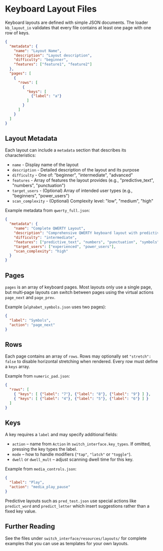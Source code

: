 # Keyboard Layout Files

Keyboard layouts are defined with simple JSON documents. The loader
`kb_layout_io` validates that every file contains at least one page with one
row of keys.

```json
{
  "metadata": {
    "name": "Layout Name",
    "description": "Layout description",
    "difficulty": "beginner",
    "features": ["feature1", "feature2"]
  },
  "pages": [
    {
      "rows": [
        {
          "keys": [
            {"label": "a"}
          ]
        }
      ]
    }
  ]
}
```

## Layout Metadata

Each layout can include a `metadata` section that describes its characteristics:

- `name` - Display name of the layout
- `description` - Detailed description of the layout and its purpose
- `difficulty` - One of: "beginner", "intermediate", "advanced"
- `features` - Array of features the layout provides (e.g., "predictive_text", "numbers", "punctuation")
- `target_users` - (Optional) Array of intended user types (e.g., "beginners", "power_users")
- `scan_complexity` - (Optional) Complexity level: "low", "medium", "high"

Example metadata from `qwerty_full.json`:

```json
{
  "metadata": {
    "name": "Complete QWERTY Layout",
    "description": "Comprehensive QWERTY keyboard layout with predictive text, numbers, punctuation, and common actions.",
    "difficulty": "intermediate",
    "features": ["predictive_text", "numbers", "punctuation", "symbols", "actions"],
    "target_users": ["experienced", "power_users"],
    "scan_complexity": "high"
  }
}
```

## Pages

`pages` is an array of keyboard pages. Most layouts only use a single page, but
multi‑page layouts can switch between pages using the virtual actions
`page_next` and `page_prev`.

Example (`alphabet_symbols.json` uses two pages):

```json
{
  "label": "Symbols",
  "action": "page_next"
}
```

## Rows

Each page contains an array of `rows`. Rows may optionally set
`"stretch": false` to disable horizontal stretching when rendered. Every row
must define a `keys` array.

Example from `numeric_pad.json`:

```json
{
  "rows": [
    { "keys": [ {"label": "7"}, {"label": "8"}, {"label": "9"} ] },
    { "keys": [ {"label": "4"}, {"label": "5"}, {"label": "6"} ] }
  ]
}
```

## Keys

A key requires a `label` and may specify additional fields:

- `action` – name from `Action` in `switch_interface.key_types`. If omitted,
  pressing the key types the label.
- `mode` – how to handle modifiers (`"tap"`, `"latch"` or `"toggle"`).
- `dwell` or `dwell_mult` – adjust scanning dwell time for this key.

Example from `media_controls.json`:

```json
{
  "label": "Play",
  "action": "media_play_pause"
}
```

Predictive layouts such as `pred_test.json` use special actions like
`predict_word` and `predict_letter` which insert suggestions rather than a fixed
key value.

## Further Reading

See the files under `switch_interface/resources/layouts/` for complete examples
that you can use as templates for your own layouts.

